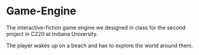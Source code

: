 # Game-Engine
The interactive-fiction game engine we designed in class for the second project in C220 at Indiana University.

The player wakes up on a beach and has to explore the world around them. 

